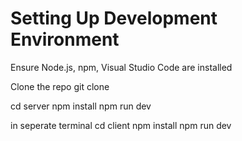 # Setting Up Development Environment

Ensure Node.js, npm, Visual Studio Code are installed

Clone the repo
git clone <repolink>

cd server
npm install
npm run dev

in seperate terminal
cd client
npm install
npm run dev

